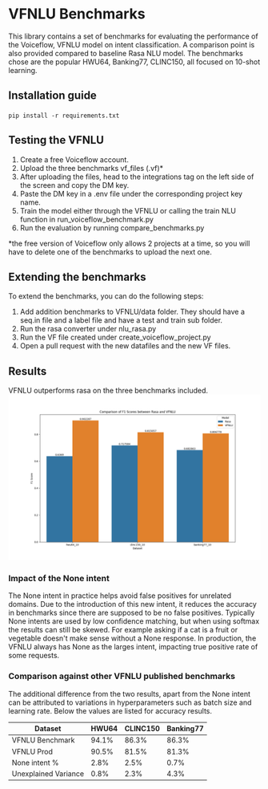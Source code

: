 # VFNLU Benchmarks

This library contains a set of benchmarks for evaluating the performance of the Voiceflow, VFNLU model on intent classification. A comparison point is also provided compared to baseline Rasa NLU model.
The benchmarks chose are the popular HWU64, Banking77, CLINC150, all focused on 10-shot learning.

## Installation guide
`pip install -r requirements.txt`

## Testing the VFNLU
1. Create a free Voiceflow account.
2. Upload the three benchmarks vf_files (.vf)*
3. After uploading the files, head to the integrations tag on the left side of the screen and copy the DM key.
4. Paste the DM key in a .env file under the corresponding project key name.
5. Train the model either through the VFNLU or calling the train NLU function in run_voiceflow_benchmark.py
6. Run the evaluation by running compare_benchmarks.py

*the free version of Voiceflow only allows 2 projects at a time, so you will have to delete one of the benchmarks to upload the next one.

## Extending the benchmarks
To extend the benchmarks, you can do the following steps:
1. Add addition benchmarks to VFNLU/data folder. They should have a seq.in file and a label file and have a test and train sub folder.
2. Run the rasa converter under nlu_rasa.py
3. Run the VF file created under create_voiceflow_project.py
4. Open a pull request with the new datafiles and the new VF files.

## Results
VFNLU outperforms rasa on the three benchmarks included.
![VFNLU vs Rasa](VFNLUvsRasa.png)



### Impact of the None intent
The None intent in practice helps avoid false positives for unrelated domains. Due to the introduction of this new intent, it reduces the accuracy in benchmarks since there are supposed to be no false positives.
Typically None intents are used by low confidence matching, but when using softmax the results can still be skewed. For example asking if a cat is a fruit or vegetable doesn't make sense without a None response.
In production, the VFNLU always has None as the larges intent, impacting true positive rate of some requests.

### Comparison against other VFNLU published benchmarks
The additional difference from the two results, apart from the None intent can be attributed to variations in hyperparameters such as batch size and learning rate.
Below the values are listed for accuracy results.

| Dataset                 | HWU64  | CLINC150 | Banking77 |
|-------------------------|--------|----------|-----------|
| VFNLU Benchmark         | 94.1%  | 86.3%    | 86.3%     |
| VFNLU Prod              | 90.5%  | 81.5%    | 81.3%     |
| None intent %           | 2.8%   | 2.5%     | 0.7%      |
| Unexplained Variance    | 0.8%   | 2.3%     | 4.3%      |
